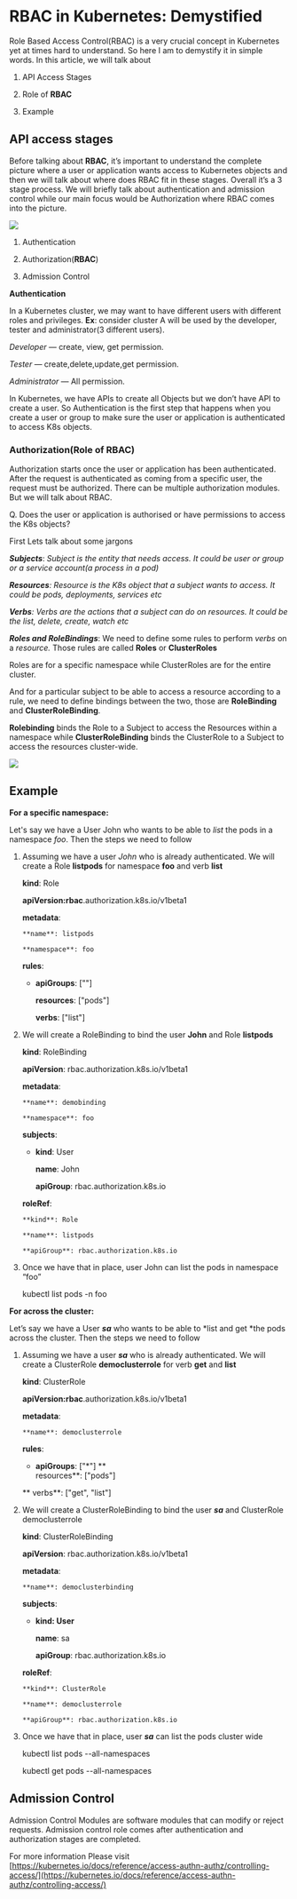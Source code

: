 
# RBAC in Kubernetes: Demystified

Role Based Access Control(RBAC) is a very crucial concept in Kubernetes yet at times hard to understand. So here I am to demystify it in simple words. In this article, we will talk about

1. API Access Stages

1. Role of **RBAC**

1. Example

## **API access stages**

Before talking about **RBAC**, it’s important to understand the complete picture where a user or application wants access to Kubernetes objects and then we will talk about where does RBAC fit in these stages. Overall it’s a 3 stage process. We will briefly talk about authentication and admission control while our main focus would be Authorization where RBAC comes into the picture.

![](https://cdn-images-1.medium.com/max/2560/1*phQdmw2wG2qM9ZB-jVxrlA.png)

1. Authentication

1. Authorization(**RBAC**)

1. Admission Control

**Authentication**

In a Kubernetes cluster, we may want to have different users with different roles and privileges. **Ex**: consider cluster A will be used by the developer, tester and administrator(3 different users).

*Developer* — create, view, get permission.

*Tester* — create,delete,update,get permission.

*Administrator* — All permission.

In Kubernetes, we have APIs to create all Objects but we don’t have API to create a user. So Authentication is the first step that happens when you create a user or group to make sure the user or application is authenticated to access K8s objects.

### Authorization(Role of RBAC)

Authorization starts once the user or application has been authenticated. After the request is authenticated as coming from a specific user, the request must be authorized. There can be multiple authorization modules. But we will talk about RBAC.

Q. Does the user or application is authorised or have permissions to access the K8s objects?

First Lets talk about some jargons

***Subjects***: *Subject is the entity that needs access. It could be user or group or a service account(a process in a pod)*

***Resources**: Resource is the K8s object that a subject wants to access. It could be pods, deployments, services etc*

***Verbs**: Verbs are the actions that a subject can do on resources. It could be the list, delete, create, watch etc*

***Roles and RoleBindings***: We need to define some rules to perform *verbs* on a *resource.* Those rules are called **Roles** or **ClusterRoles**

Roles are for a specific namespace while ClusterRoles are for the entire cluster.

And for a particular subject to be able to access a resource according to a rule, we need to define bindings between the two, those are **RoleBinding** and **ClusterRoleBinding**.

**Rolebinding** binds the Role to a Subject to access the Resources within a namespace while **ClusterRoleBinding** binds the ClusterRole to a Subject to access the resources cluster-wide.

![](https://cdn-images-1.medium.com/max/2732/1*vlM_26kMbA443eA0g4tcew.jpeg)

## Example

**For a specific namespace:**

Let's say we have a User John who wants to be able to *list* the pods in a namespace *foo*. Then the steps we need to follow

1. Assuming we have a user *John* who is already authenticated. We will create a Role **listpods** for namespace **foo** and verb **list**

    **kind**: Role

    **apiVersion:rbac**.authorization.k8s.io/v1beta1

    **metadata**:

       **name**: listpods

       **namespace**: foo

    **rules**:

     - **apiGroups**: [""]

       **resources**: ["pods"]

       **verbs**: ["list"]

2. We will create a RoleBinding to bind the user **John** and Role **listpods**

    **kind**: RoleBinding

    **apiVersion**: rbac.authorization.k8s.io/v1beta1

    **metadata**:

       **name**: demobinding

       **namespace**: foo

    **subjects**:

     - **kind**: User

       **name**: John

       **apiGroup**: rbac.authorization.k8s.io

    **roleRef**:

       **kind**: Role

       **name**: listpods

       **apiGroup**: rbac.authorization.k8s.io

3. Once we have that in place, user John can list the pods in namespace “foo”

    kubectl list pods -n foo

**For across the cluster:**

Let’s say we have a User ***sa*** who wants to be able to *list and get *the pods across the cluster. Then the steps we need to follow

1. Assuming we have a user ***sa*** who is already authenticated. We will create a ClusterRole **democlusterrole** for verb **get** and **list**

    **kind**: ClusterRole

    **apiVersion:rbac**.authorization.k8s.io/v1beta1

    **metadata**:

       **name**: democlusterrole

    **rules**:

     - **apiGroups**: ["*"]
    **   
       resources**: ["pods"]

    **   verbs**: ["get", "list"]

2. We will create a ClusterRoleBinding to bind the user ***sa*** and ClusterRole democlusterrole

    **kind**: ClusterRoleBinding

    **apiVersion**: rbac.authorization.k8s.io/v1beta1

    **metadata**:

       **name**: democlusterbinding

    **subjects**:

     - **kind: User**

       **name**: sa

       **apiGroup**: rbac.authorization.k8s.io

    **roleRef**:

       **kind**: ClusterRole

       **name**: democlusterrole

       **apiGroup**: rbac.authorization.k8s.io

3. Once we have that in place, user ***sa*** can list the pods cluster wide

    kubectl list pods --all-namespaces

    kubectl get pods --all-namespaces

## **Admission Control**

Admission Control Modules are software modules that can modify or reject requests. Admission control role comes after authentication and authorization stages are completed.

For more information Please visit [https://kubernetes.io/docs/reference/access-authn-authz/controlling-access/](https://kubernetes.io/docs/reference/access-authn-authz/controlling-access/)
